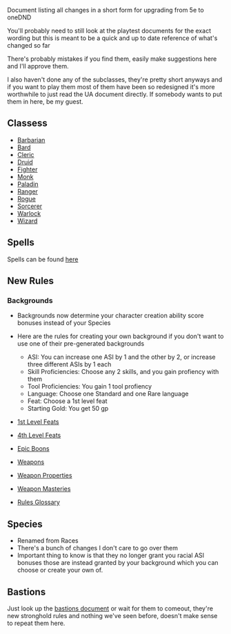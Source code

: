 Document listing all changes in a short form for upgrading from 5e to oneDND

You'll probably need to still look at the playtest documents for the exact wording but this is meant to be a quick and up to date reference of what's changed so far

There's probably mistakes if you find them, easily make suggestions here and I'll approve them.

I also haven't done any of the subclasses, they're pretty short anyways and if you want to play them most of them have been so redesigned it's more worthwhile to just read the UA document directly.  If somebody wants to put them in here, be my guest.

## Classess
* [Barbarian](barbarian.md)
* [Bard](bard.md)
* [Cleric](cleric.md)
* [Druid](druid.md)
* [Fighter](fighter.md)
* [Monk](monk.md)
* [Paladin](paladin.md)
* [Ranger](ranger.md)
* [Rogue](rogue.md)
* [Sorcerer](sorcerer.md)
* [Warlock](warlock.md)
* [Wizard](wizard.md)

## Spells
Spells can be found [here](spells.md)

## New Rules

### Backgrounds
* Backgrounds now determine your character creation ability score bonuses instead of your Species
* Here are the rules for creating your own background if you don't want to use one of their pre-generated backgrounds
    * ASI: You can increase one ASI by 1 and the other by 2, or increase three different ASIs by 1 each
    * Skill Proficiencies: Choose any 2 skills, and you gain profiency with them
    * Tool Proficiencies: You gain 1 tool profiency
    * Language: Choose one Standard and one Rare language
    * Feat: Choose a 1st level feat
    * Starting Gold: You get 50 gp

* [1st Level Feats](1st_level_feats.md)
* [4th Level Feats](4th_level_feats.md)
* [Epic Boons](epic_boons.md)
* [Weapons](weapons.md)
* [Weapon Properties](weapon_properties.md)
* [Weapon Masteries](weapon_masteries.md)
* [Rules Glossary](rules_glossary.md)

## Species
* Renamed from Races
* There's a bunch of changes I don't care to go over them
* Important thing to know is that they no longer grant you racial ASI bonuses those are instead granted by your background which you can choose or create your own of.


## Bastions
Just look up the [bastions document](https://media.dndbeyond.com/compendium-images/ua/bastions-cantrips/BRF3GSu0nTfNu8p4/UA2023-BastionsCantrips.pdf?icid_source=house-ads&icid_medium=crosspromo&icid_campaign=playtest8) or wait for them to comeout, they're new stronghold rules and nothing we've seen before, doesn't make sense to repeat them here.














